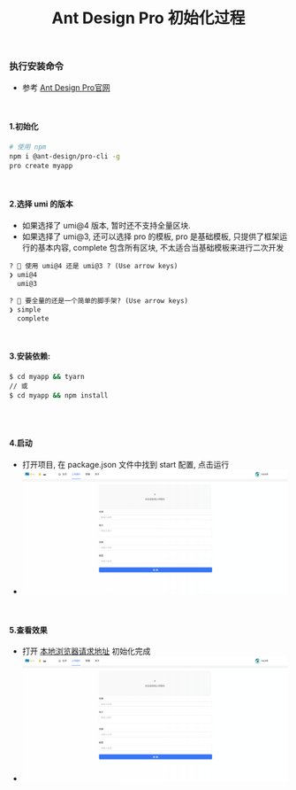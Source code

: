 ﻿---
layout: mypost
title: Ant Design Pro 初始化过程
categories: [ Ant Design Pro, 前端, 用户中心项目 ]
---

### 执行安装命令

- 参考 [Ant Design Pro官网](https://pro.ant.design/zh-CN/docs/getting-started)

<br>

#### 1.初始化

```bash
# 使用 npm
npm i @ant-design/pro-cli -g
pro create myapp
```

<br>

#### 2.选择 umi 的版本

- 如果选择了 umi@4 版本, 暂时还不支持全量区块. 
- 如果选择了 umi@3, 还可以选择 pro 的模板, pro 是基础模板, 只提供了框架运行的基本内容, complete 包含所有区块,
  不太适合当基础模板来进行二次开发

```
? 🐂 使用 umi@4 还是 umi@3 ? (Use arrow keys)
❯ umi@4
  umi@3
```

```
? 🚀 要全量的还是一个简单的脚手架? (Use arrow keys)
❯ simple
  complete
```

<br>

#### 3.安装依赖: 

```bash
$ cd myapp && tyarn
// 或
$ cd myapp && npm install
```

<br>
<br>

#### 4.启动

- 打开项目, 在 package.json 文件中找到 start 配置, 点击运行
- ![运行](img.png)

<br>

#### 5.查看效果

- 打开 [本地浏览器请求地址](http://localhost:8000/) 初始化完成
- ![浏览器运行效果](img.png)
